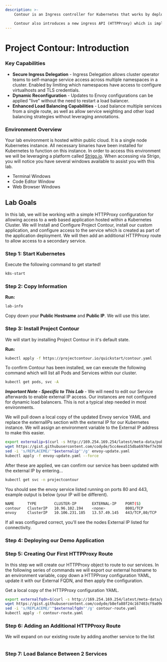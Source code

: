 ```yaml
---
description: >-
    Contour is an Ingress controller for Kubernetes that works by deploying the Envoy proxy as a reverse proxy and load balancer. Contour supports dynamic configuration updates out of the box while maintaining a lightweight profile.

    Contour also introduces a new ingress API (HTTPProxy) which is implemented via a Custom Resource Definition (CRD). Its goal is to expand upon the functionality of the Ingress API to allow for a richer user experience as well as solve shortcomings in the original design.
---
```


# Project Contour: Introduction

### Key Capabilities

* **Secure Ingress Delegation** - Ingress Delegation allows cluster operator teams to self-manage service access across multiple namespaces in a cluster. Enabled by limiting which namespaces have access to configure virtualhosts and TLS credentials.
* **Dynamic Reconfiguration** - Updates to Envoy configurations can be applied "live" without the need to restart a load balancer.
* **Enhanced Load Balancing Capabilities** - Load balance multiple services from a single route, as well as allow service weighting and other load balancing strategies without leveraging annotations.

### Environment Overview

Your lab environment is hosted within public cloud. It is a single node Kubernetes instance. All necessary binaries have been installed for Kubernetes to function on this instance. In order to access this environment we will be leveraging a platform called [Strigo.io](https://strigo.io). When accessing via Strigo, you will notice you have several windows available to assist you with this lab.

* Terminal Windows
* Code Editor Window
* Web Browser Windows

## Lab Goals

In this lab, we will be working with a simple HTTPProxy configuration for allowing access to a web based application hosted within a Kubernetes Cluster. We will Install and Configure Project Contour, install our custom application, and configure access to the service which is created as part of the application deployment. We will then add an additional HTTPProxy route to allow access to a secondary service.

### Step 1: Start Kubernetes

Execute the following command to get started!

```bash
k8s-start
```

### Step 2: Copy Information

**Run:**

```bash
lab-info
```

Copy down your **Public Hostname** and **Public IP**. We will use this later.

### Step 3: Install Project Contour

We will start by installing Project Contour in it's default state.

**Run:**

```bash
kubectl apply -f https://projectcontour.io/quickstart/contour.yaml
```

To confirm Contour has been installed, we can execute the following command which will list all Pods and Services within our cluster.

```bash
kubectl get pods, svc -A
```

**_Important Note - Specific to This Lab_** - We will need to edit our Service afterwards to enable external IP access. Our instances are not configured for dynamic load balancers. This is not a typical step needed in most environments.

We will pull down a local copy of the updated Envoy service YAML and replace the externalIPs section with the external IP for our Kubernetes instance. We will assign an environment variable to the External IP address to make this easier.

```bash
export externalip=$(curl -s http://169.254.169.254/latest/meta-data/public-ipv4)
wget https://gist.githubusercontent.com/codyde/5cc4eea515dba6970ef7e39848b73042/raw/e925ca9ec0d623572c1aa768cc0287f904f87b0a/envoy-update.yaml
sed -i 's/REPLACEME/'"$externalip"'/g' envoy-update.yaml
kubectl apply -f envoy-update.yaml --force
```

After these are applied, we can confirm our service has been updated with the external IP by entering...

```bash
kubectl get svc -n projectcontour
```

You should see the envoy service listed running on ports 80 and 443, example output is below (your IP will be different).

```bash
NAME      TYPE        CLUSTER-IP       EXTERNAL-IP    PORT(S)          AGE
contour   ClusterIP   10.96.102.194    <none>         8001/TCP         11m
envoy     ClusterIP   10.106.231.185   13.57.49.145   443/TCP,80/TCP   2m41s
```

If all was configured correct, you'll see the nodes External IP listed for connectivity.

### Step 4: Deploying our Demo Application

### Step 5: Creating Our First HTTPProxy Route

In this step we will create our HTTPProxy object to route to our services. In the following series of commands we will export our external hostname to an environment variable, copy down a HTTPProxy configuration YAML, update it with our External FQDN, and then apply the configuration.

Get a local copy of the HTTPProxy configuration YAML.

```bash
export externalfqdn=$(curl -s http://169.254.169.254/latest/meta-data/public-hostname)
wget https://gist.githubusercontent.com/codyde/b8efa88f24c167403cf9a09e84126462/raw/97055c3dc5c1419303bf1f422eff546e9ff0b6d0/contour-route.yaml
sed -i 's/REPLACEME/'"$externalfqdn"'/g' contour-route.yaml
kubectl apply -f contour-route.yaml
```

### Step 6: Adding an Additional HTTPProxy Route

We will expand on our existing route by adding another service to the list

```bash

```

### Step 7: Load Balance Between 2 Services

